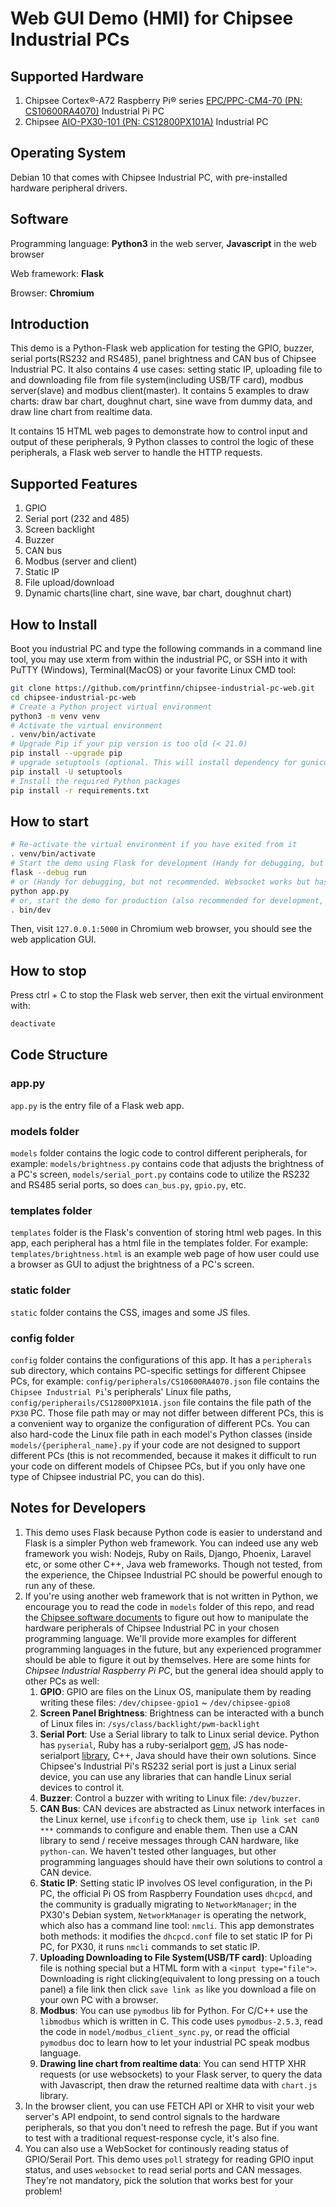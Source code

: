 # Web GUI Demo (HMI) for Chipsee Industrial PCs

## Supported Hardware
1. Chipsee Cortex®-A72 Raspberry Pi® series [EPC/PPC-CM4-70 (PN: CS10600RA4070)](https://docs.chipsee.com/PCs/Pi/A72/Manuals/Hardware/CS10600RA4070.html#epc-ppc-cm4-70) Industrial Pi PC
1. Chipsee [AIO-PX30-101 (PN: CS12800PX101A)](https://docs.chipsee.com/PCs/ARM/PX30/AIO/Manuals/Hardware/CS12800PX101A.html) Industrial PC 
## Operating System

Debian 10 that comes with Chipsee Industrial PC, with pre-installed hardware peripheral drivers.

## Software

Programming language: **Python3** in the web server, **Javascript** in the web browser

Web framework: **Flask**

Browser: **Chromium**

## Introduction
This demo is a Python-Flask web application for testing the GPIO, buzzer, serial ports(RS232 and RS485), panel brightness and CAN bus of Chipsee Industrial PC. It also contains 4 use cases: setting static IP, uploading file to and downloading file from file system(including USB/TF card), modbus server(slave) and modbus client(master). It contains 5 examples to draw charts: draw bar chart, doughnut chart, sine wave from dummy data, and draw line chart from realtime data.

It contains 15 HTML web pages to demonstrate how to control input and output of these peripherals, 
9 Python classes to control the logic of these peripherals,
a Flask web server to handle the HTTP requests.

## Supported Features

1. GPIO
1. Serial port (232 and 485)
1. Screen backlight 
1. Buzzer
1. CAN bus
1. Modbus (server and client)
1. Static IP
1. File upload/download
1. Dynamic charts(line chart, sine wave, bar chart, doughnut chart)

## How to Install
Boot you industrial PC and type the following commands in a command line tool, you may use xterm from within the industrial PC, or SSH into it with PuTTY (Windows), Terminal(MacOS) or your favorite Linux CMD tool:
```bash
git clone https://github.com/printfinn/chipsee-industrial-pc-web.git
cd chipsee-industrial-pc-web
# Create a Python project virtual environment
python3 -m venv venv
# Activate the virtual environment
. venv/bin/activate
# Upgrade Pip if your pip version is too old (< 21.0)
pip install --upgrade pip
# upgrade setuptools (optional. This will install dependency for gunicorn, recommended to execute)
pip install -U setuptools
# Install the required Python packages
pip install -r requirements.txt

```

## How to start
```bash
# Re-activate the virtual environment if you have exited from it
. venv/bin/activate
# Start the demo using Flask for development (Handy for debugging, but not recommended. Websocket will not work in this setting.)
flask --debug run
# or (Handy for debugging, but not recommended. Websocket works but has a bad performance, may cause serial device to lose data in some situations.)
python app.py
# or, start the demo for production (also recommended for development, everything works as expected, downside is you need to restart the server if code is modified.)
. bin/dev
```
Then, visit `127.0.0.1:5000` in Chromium web browser, you should see the web application GUI.

## How to stop
Press ctrl + C to stop the Flask web server, then exit the virtual environment with:
```bash
deactivate
```
## Code Structure
### app.py
`app.py` is the entry file of a Flask web app.

### models folder
`models` folder contains the logic code to control different peripherals, for example: `models/brightness.py` contains code that adjusts the brightness of a PC's screen, `models/serial_port.py` contains code to utilize the RS232 and RS485 serial ports, so does `can_bus.py`, `gpio.py`, etc.

### templates folder
`templates` folder is the Flask's convention of storing html web pages. In this app, each peripheral has a html file in the templates folder. For example: `templates/brightness.html` is an example web page of how user could use a browser as GUI to adjust the brightness of a PC's screen.

### static folder
`static` folder contains the CSS, images and some JS files.

### config folder
`config` folder contains the configurations of this app. It has a `peripherals` sub directory, which contains PC-specific settings for different Chipsee PCs, for example: `config/peripherals/CS10600RA4070.json` file contains the `Chipsee Industrial Pi`'s peripherals' Linux file paths, `config/peripherails/CS12800PX101A.json` file contains the file path of the `PX30` PC. Those file path may or may not differ between different PCs, this is a convenient way to organize the configuration of different PCs. You can also hard-code the Linux file path in each model's Python classes (inside `models/{peripheral_name}.py` if your code are not designed to support different PCs (this is not recommended, because it makes it difficult to run your code on different models of Chipsee PCs, but if you only have one type of Chipsee industrial PC, you can do this).

## Notes for Developers
1. This demo uses Flask because Python code is easier to understand and Flask is a simpler Python web framework.
You can indeed use any web framework you wish: Nodejs, Ruby on Rails, Django, Phoenix, Laravel etc, or some other C++, Java web frameworks. Though not tested, from the experience, the Chipsee Industrial PC should be powerful enough to run any of these.
1. If you're using another web framework that is not written in Python, we encourage you to read the code in `models` folder of this repo, and
read the [Chipsee software documents](https://docs.chipsee.com/PCs/Pi/Software/Debian.html) to figure out how to manipulate the hardware
peripherals of Chipsee Industrial PC in your chosen programming language. We'll provide more examples for different programming languages
in the future, but any experienced programmer should be able to figure it out by themselves. Here are some hints for *Chipsee Industrial Raspberry Pi PC*, but the general idea should apply to other PCs as well:
    1. **GPIO**: GPIO are files on the Linux OS, manipulate them by reading writing these files: `/dev/chipsee-gpio1` ~ `/dev/chipsee-gpio8`
    1. **Screen Panel Brightness**: Brightness can be interacted with a bunch of Linux files in: `/sys/class/backlight/pwm-backlight`
    1. **Serial Port**: Use a Serial library to talk to Linux serial device. Python has `pyserial`, Ruby has a ruby-serialport [gem](https://github.com/hparra/ruby-serialport), JS has node-serialport [library](https://github.com/serialport/node-serialport), C++, Java should have their own solutions. Since Chipsee's Industrial Pi's RS232 serial port is just a Linux serial device, you can use any libraries that can handle Linux serial devices to control it.
    1. **Buzzer**: Control a buzzer with writing to Linux file: `/dev/buzzer`.
    1. **CAN Bus**: CAN devices are abstracted as Linux network interfaces in the Linux kernel, use `ifconfig` to check them, use `ip link set can0 ***` commands to configure and enable them. Then use a CAN library to send / receive messages through CAN hardware, like `python-can`. We haven't tested other languages, but other programming languages should have their own solutions to control a CAN device.
    1. **Static IP**: Setting static IP involves OS level configuration, in the Pi PC, the official Pi OS from Raspberry Foundation uses `dhcpcd`, and the community is gradually migrating to `NetworkManager`; in the PX30's Debian system, `NetworkManager` is operating the network, which also has a command line tool: `nmcli`. This app demonstrates both methods: it modifies the `dhcpcd.conf` file to set static IP for Pi PC, for PX30, it runs `nmcli` commands to set static IP.
    1. **Uploading Downloading to File System(USB/TF card)**: Uploading file is nothing special but a HTML form with a `<input type="file">`. Downloading is right clicking(equivalent to long pressing on a touch panel) a file link then click `save link as` like you download a file on your own PC with a browser.
    1. **Modbus**: You can use `pymodbus` lib for Python. For C/C++ use the `libmodbus` which is written in C. This code uses `pymodbus-2.5.3`, read the code in `model/modbus_client_sync.py`, or read the official `pymodbus` doc to learn how to let your industrial PC speak modbus language. 
    1. **Drawing line chart from realtime data**: You can send HTTP XHR requests (or use websockets) to your Flask server, to query the data with Javascript, then draw the returned realtime data with `chart.js` library.
1. In the browser client, you can use FETCH API or XHR to visit your web server's API endpoint, to send control signals to the hardware peripherals, so that you don't need to refresh the page. But if you want to test with a traditional request-response cycle, it's also fine.
1. You can also use a WebSocket for continously reading status of GPIO/Serail Port. This demo uses `poll` strategy for reading GPIO input status, and uses `websocket` to read serial ports and CAN messages. They're not mandatory, pick the solution that works best for your problem!


